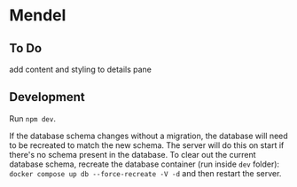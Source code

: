 # Mendel

## To Do

add content and styling to details pane

## Development

Run `npm dev`.

If the database schema changes without a migration, the database will need to be recreated to match the new schema. The server will do this on start if there's no schema present in the database. To clear out the current database schema, recreate the database container (run inside `dev` folder):
`docker compose up db --force-recreate -V -d`
and then restart the server.
